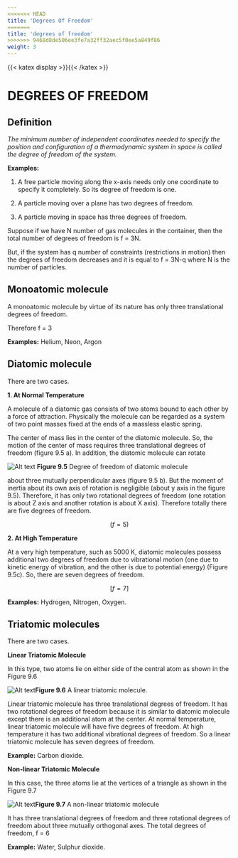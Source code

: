 ```yaml
---
<<<<<<< HEAD
title: 'Degrees Of Freedom'
=======
title: 'degrees of freedom'
>>>>>>> 9468d8de506ee3fe7a32ff32aec5f0ee5a849f86
weight: 3
---
```

[comment]: <> (katex Header)
{{< katex display >}}{{< /katex >}}
 
# DEGREES OF FREEDOM
 
 
## Definition
 
_The minimum number of independent coordinates needed to specify the position and configuration of a thermodynamic system in space is called the degree of freedom of the system._
 
**Examples:**
 
1. A free particle moving along the x-axis needs only one coordinate to specify it completely. So its degree of freedom is one.
 
2. A particle moving over a plane has two degrees of freedom.
 
3. A particle moving in space has three degrees of freedom.
 
Suppose if we have N number of gas molecules in the container, then the total number of degrees of freedom is f = 3N.

But, if the system has q number of constraints
(restrictions in motion) then the degrees of
freedom decreases and it is equal to f = 3N-q
where N is the number of particles.
 
## Monoatomic molecule
 
A monoatomic molecule by virtue of its
nature has only three translational degrees
of freedom.

Therefore f = 3
 
**Examples:** Helium, Neon, Argon
 
## Diatomic molecule
 
There are two cases.
 
**1. At Normal Temperature**
 
A molecule of a diatomic gas consists of
two atoms bound to each other by a force
of attraction. Physically the molecule can
be regarded as a system of two point masses
fixed at the ends of a massless elastic spring.

The center of mass lies in the center of the
diatomic molecule. So, the motion of the
center of mass requires three translational
degrees of freedom (figure 9.5 a). In
addition, the diatomic molecule can rotate 

![Alt text](figure9.5.png) **Figure 9.5** Degree of freedom of
diatomic molecule


about three mutually perpendicular axes
(figure 9.5 b). But the moment of inertia
about its own axis of rotation is negligible
(about y axis in the figure 9.5). Therefore, it
has only two rotational degrees of freedom
(one rotation is about Z axis and another
rotation is about X axis). Therefore totally
there are five degrees of freedom.

$$(f=5)$$
 
**2. At High Temperature**
 
At a very high temperature, such as 5000 K, diatomic molecules possess additional two degrees of freedom due to vibrational motion (one due to kinetic energy of vibration, and the other is due to potential energy) (Figure 9.5c). So, there are seven degrees of freedom.
 
$$[ f = 7 ]$$
 
**Examples:** Hydrogen, Nitrogen, Oxygen.
 
## Triatomic molecules
 
There are two cases.
 
**Linear Triatomic Molecule**
 
In this type, two atoms lie on either side of
the central atom as shown in the Figure 9.6

![Alt text](figure9.6.png)**Figure 9.6** A linear triatomic molecule.

Linear triatomic molecule has three
translational degrees of freedom. It has two
rotational degrees of freedom because it is
similar to diatomic molecule except there is
an additional atom at the center. At normal
temperature, linear triatomic molecule
will have five degrees of freedom. At high
temperature it has two additional vibrational
degrees of freedom. So a linear triatomic
molecule has seven degrees of freedom.

 
**Example:** Carbon dioxide.
 
**Non-linear Triatomic Molecule**
 
In this case, the three atoms lie at the vertices
of a triangle as shown in the Figure 9.7

![Alt text](figure9.7.png)**Figure 9.7** A non-linear triatomic
molecule

It has three translational degrees of freedom
and three rotational degrees of freedom
about three mutually orthogonal axes. The
total degrees of freedom, f = 6
 
**Example:** Water, Sulphur dioxide.
 
 